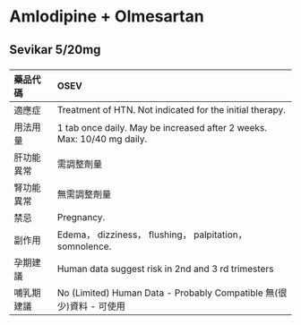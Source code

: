 # Amlodipine + Olmesartan

## Sevikar 5/20mg

##### 

| 藥品代碼   | OSEV                                                                   |
|:-----------|:-----------------------------------------------------------------------|
| 適應症     | Treatment of HTN. Not indicated for the initial therapy.               |
| 用法用量   | 1 tab once daily. May be increased after 2 weeks. Max: 10/40 mg daily. |
| 肝功能異常 | 需調整劑量                                                             |
| 腎功能異常 | 無需調整劑量                                                           |
| 禁忌       | Pregnancy.                                                             |
| 副作用     | Edema， dizziness， flushing， palpitation， somnolence.               |
| 孕期建議   | Human data suggest risk in 2nd and 3 rd trimesters                     |
| 哺乳期建議 | No (Limited) Human Data - Probably Compatible 無(很少)資料 - 可使用    |


